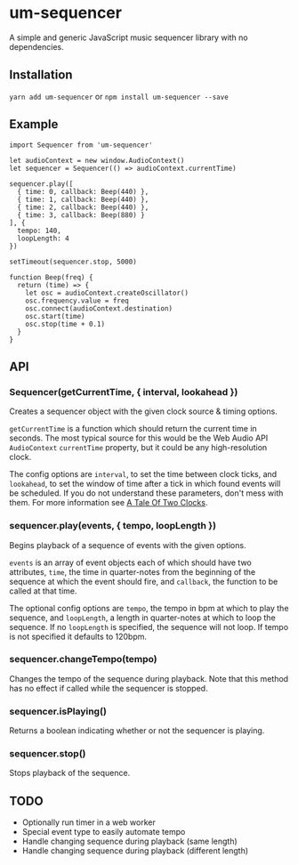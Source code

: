 # um-sequencer

A simple and generic JavaScript music sequencer library with no dependencies.

## Installation

`yarn add um-sequencer` or `npm install um-sequencer --save`

## Example

```
import Sequencer from 'um-sequencer'

let audioContext = new window.AudioContext()
let sequencer = Sequencer(() => audioContext.currentTime)

sequencer.play([
  { time: 0, callback: Beep(440) },
  { time: 1, callback: Beep(440) },
  { time: 2, callback: Beep(440) },
  { time: 3, callback: Beep(880) }
], {
  tempo: 140,
  loopLength: 4
})

setTimeout(sequencer.stop, 5000)

function Beep(freq) {
  return (time) => {
    let osc = audioContext.createOscillator()
    osc.frequency.value = freq
    osc.connect(audioContext.destination)
    osc.start(time)
    osc.stop(time + 0.1)
  }
}
```

## API

### Sequencer(getCurrentTime, { interval, lookahead })

Creates a sequencer object with the given clock source & timing options.

`getCurrentTime` is a function which should return the current time in seconds. The most typical source for this would be the Web Audio API `AudioContext` `currentTime` property, but it could be any high-resolution clock.

The config options are `interval`, to set the time between clock ticks, and `lookahead`, to set the window of time after a tick in which found events will be scheduled. If you do not understand these parameters, don't mess with them. For more information see [A Tale Of Two Clocks](https://www.html5rocks.com/en/tutorials/audio/scheduling/).

### sequencer.play(events, { tempo, loopLength })

Begins playback of a sequence of events with the given options.

`events` is an array of event objects each of which should have two attributes, `time`, the time in quarter-notes from the beginning of the sequence at which the event should fire, and `callback`, the function to be called at that time.

The optional config options are `tempo`, the tempo in bpm at which to play the sequence, and `loopLength`, a length in quarter-notes at which to loop the sequence. If no `loopLength` is specified, the sequence will not loop. If tempo is not specified it defaults to 120bpm.

### sequencer.changeTempo(tempo)

Changes the tempo of the sequence during playback. Note that this method has no effect if called while the sequencer is stopped.

### sequencer.isPlaying()

Returns a boolean indicating whether or not the sequencer is playing.

### sequencer.stop()

Stops playback of the sequence.

## TODO

- Optionally run timer in a web worker
- Special event type to easily automate tempo
- Handle changing sequence during playback (same length)
- Handle changing sequence during playback (different length)
